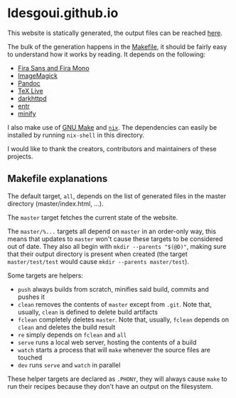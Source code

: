 # ldesgoui.github.io

This website is statically generated, the output files can be reached
[here](https://github.com/ldesgoui/ldesgoui.github.io/tree/master).

The bulk of the generation happens in the [Makefile](Makefile), it should be
fairly easy to understand how it works by reading. It depends on the following:

- [Fira Sans and Fira Mono](https://github.com/mozilla/Fira)
- [ImageMagick](https://imagemagick.org)
- [Pandoc](https://pandoc.org)
- [TeX Live](https://www.tug.org/texlive)
- [darkhttpd](http://eradman.com/entrproject)
- [entr](http://eradman.com/entrproject)
- [minify](https://github.com/tdewolff/minify)

I also make use of [GNU Make](https://www.gnu.org/software/make/) and
[`nix`](https://nixos.org/nix). The dependencies can easily be installed by
running `nix-shell` in this directory.

I would like to thank the creators, contributors and maintainers of these
projects.

## Makefile explanations

The default target, `all`, depends on the list of generated files in the master
directory (master/index.html, ...).

The `master` target fetches the current state of the website.

The `master/%...` targets all depend on `master` in an order-only way, this
means that updates to `master` won't cause these targets to be considered out
of date. They also all begin with `mkdir --parents "$(@D)"`, making sure that
their output directory is present when created (the target `master/test/test`
would cause `mkdir --parents master/test`).

Some targets are helpers:

- `push` always builds from scratch, minifies said build, commits and pushes it
- `clean` removes the contents of `master` except from `.git`. Note that,
   usually, `clean` is defined to delete build artifacts
- `fclean` completely deletes `master`. Note that, usually, `fclean` depends
   on `clean` and deletes the build result
- `re` simply depends on `fclean` and `all`
- `serve` runs a local web server, hosting the contents of a build
- `watch` starts a process that will `make` whenever the source files are
   touched
- `dev` runs `serve` and `watch` in parallel

These helper targets are declared as `.PHONY`, they will always cause `make` to
run their recipes because they don't have an output on the filesystem.
